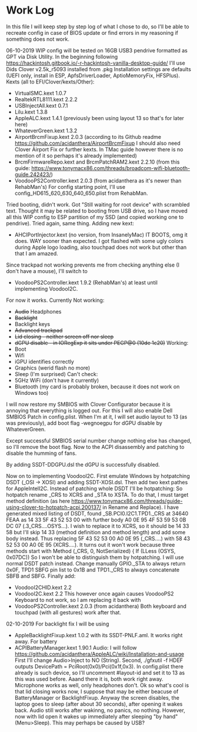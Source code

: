 # Work Log

In this file I will keep step by step log of what I chose to do, so I'll be able to recreate config in case of BIOS update or find errors in my reasoning if something does not work.

06-10-2019
WIP config will be tested on 16GB USB3 pendrive formatted as GPT via Disk Utility.
In the beginning following https://hackintosh.gitbook.io/-r-hackintosh-vanilla-desktop-guide/
I'll use Dids Clover v2.5k_r5093 installed from .pkg
Installation settings are defaults (UEFI only, install in ESP, ApfsDriverLoader, AptioMemoryFix, HFSPlus).
Kexts (all to EFI/Clover/kexts/Other):
* VirtualSMC.kext   1.0.7
* RealtekRTL8111.kext   2.2.2
* USBInjectAll.kext 0.7.1
* Lilu.kext 1.3.8
* AppleALC.kext 1.4.1 (previously been using layout 13 so that's for later here)
* WhateverGreen.kext    1.3.2
* AirportBrcmFixup.kext 2.0.3 (according to its Github readme https://github.com/acidanthera/AirportBrcmFixup I should also need Clover Airport Fix or further kexts. In TMac guide however there is no mention of it so perhaps it's already implemented)
* BrcmFirmwareRepo.kext and BrcmPatchRAM2.kext  2.2.10 (from this guide: https://www.tonymacx86.com/threads/broadcom-wifi-bluetooth-guide.242423/)
* VoodooPS2Controller.kext  2.0.3 (from acidanthera as it's newer than RehabMan's)
For config starting point, I'll use config_HD615_620_630_640_650.plist from RehabMan.

Tried booting, didn't work. Got "Still waiting for root device" with scrambled text. Thought it may be related to booting from USB drive, so I have moved all this WIP config to ESP partition of my SSD (and copied working one to pendrive). Tried again, same thing.
Adding new kext:
* AHCIPortInjector.kext (no version, from InsanelyMac)
IT BOOTS, omg it does. WAY sooner than expected. I got flashed with some ugly colors during Apple logo loading, also touchpad does not work but other than that I am amazed.

Since trackpad not working prevents me from checking anything else (I don't have a mouse), I'll switch to
* VoodooPS2Controller.kext  1.9.2 (RehabMan's)
at least until implementing VoodooI2C.

For now it works. Currently
Not working:
* ~~Audio~~ Headphones
* ~~Backlight~~
* Backlight keys
* ~~Advanced trackpad~~
* ~~Lid closing - neither screen off nor sleep~~
* ~~dGPU disable - in IORegExp it sits under PEGP@0 (10de 1c20)~~
Working:
* Boot
* Wifi
* iGPU identifies correctly
* Graphics (werid flash no more)
* Sleep (I'm surprised)
Can't check:
* 5GHz WiFi (don't have it currently)
* Bluetooth (my card is probably broken, because it does not work on Windows too)

I will now restore my SMBIOS with Clover Configurator because it is annoying that everything is logged out. For this I will also enable Dell SMBIOS Patch in config.plist. When I'm at it, I will set audio layout to 13 (as was previously), add boot flag -wegnoegpu for dGPU disable by WhateverGreen.

Except successful SMBIOS serial number change nothing else has changed, so I'll remove the boot flag. Now to the ACPI disassembly and patching to disable the humming of fans.

By adding SSDT-DDGPU.dsl the dGPU is successfully disabled.

Now on to implementing VoodooI2C. First emulate Windows by hotpatching DSDT (_OSI -> XOSI) and adding SSDT-XOSI.dsl. Then add two kext pathes for AppleIntelI2C. Instead of patching whole DSDT I'll be hotpatching:
So hotpatch rename _CRS to XCRS and _STA to XSTA.
To do that, I must target method definition (as here https://www.tonymacx86.com/threads/guide-using-clover-to-hotpatch-acpi.200137/ in Rename and Replace). I have generated mixed listing of DSDT, found _SB.PCI0.I2C1.TPD1._CRS at 34640 FEAA as 14 33 5F 43 52 53 00 with further body A0 0E 95 4F 53 59 53 0B DC 07 (.3_CRS....OSYS...). I wish to replace it to XCRS, so it should be 14 33 58 but I'll skip 14 33 (method definition and method length) and add some body instead. Thus replacing 5F 43 52 53 00 A0 0E 95 (_CRS....) with 58 43 52 53 00 A0 0E 95 (XCRS....).
It turns out it won't work because three methods start with
Method (_CRS, 0, NotSerialized) { If (LLess (OSYS, 0x07DC))
So I won't be able to distinguish them by hotpatching. I will use normal DSDT patch instead.
Change manually GPIO._STA to always return 0x0F, TPD1 SBFG pin list to 0x1B and TPD1._CRS to always concatenate SBFB and SBFG.
Finally add:
* VoodooI2CHID.kext 2.2
* VoodooI2C.kext    2.2
This however once again causes VoodooPS2 Keyboard to not work, so I am replacing it back with  
* VoodooPS2Controller.kext  2.0.3 (from acidanthera)
Both keyboard and touchpad (with all gestures) work after that. 

02-10-2019
For backlight fix I will be using
* AppleBacklightFixup.kext  1.0.2
with its SSDT-PNLF.aml. It works right away.
For battery
* ACPIBatteryManager.kext   1.90.1
Audio: I will follow https://github.com/acidanthera/AppleALC/wiki/Installation-and-usage
First I'll change Audio>Inject to NO (String). Second, ./gfxutil -f HDEF outputs DevicePath = PciRoot(0x0)/Pci(0x1f,0x3). In config.plist there already is such device, so I'll uncomment #layout-id and set it to 13 as this was used before.
Aaand there it is, both work right away. Microphone works as well, only headphones don't.
Ok so what's cool is that lid closing works now, I suppose that may be either beacuse of BatteryManager or BacklightFixup. Anyway the screen disables, the laptop goes to sleep (after about 30 seconds), after opening it wakes back. Audio still works after wakinng, no panics, no nothing.
However, now with lid open it wakes up immediately after sleeping "by hand" (Menu>Sleep). This may perhaps be caused by USB?